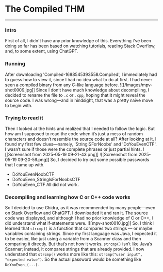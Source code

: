 # The Compiled THM 
---
### Intro
First of all, I didn't have any prior knowledge of this. Everything I've been doing so far has been based on watching tutorials, reading Stack Overflow, and, to some extent, using ChatGPT.
### Running 
After downloading 'Compiled-1688545393558.Compiled', I immediately had to guess how to view it, since I had no idea what to do at first. I had never seen a compiled binary from any C-like language before.
![[/Images/mpv-shot0009.jpg]]
Since I don’t have much knowledge about decompiling, I decided to rename the file to `.c` or `.cpp`, hoping that it might reveal the source code. I was wrong—and in hindsight, that was a pretty naive move to begin with.
### Trying to read it
Then I looked at the hints and realized that I needed to follow the logic. But how am I supposed to read the code when it’s just a mess of random characters and doesn’t resemble the source code at all?
After looking at it, I found my first few clues—namely, 'StringISForNoobs' and 'DoYouEvenCTF'. I wasn’t sure if those were the complete phrases or just partial hints.
![[Screenshot from 2025-05-19 09-21-43.png]]
![[Screenshot from 2025-05-19 09-20-56.png]]
So, I decided to try out some possible passwords that I came up with.
- DoYouEvenNoobCTF
- DoYouEven_StringIsForNoobsCTF
- DoYouEven_CTF
All did not work.
### Decompiling and learning how C or C++ code works
So I decided to use Ghidra, as it was recommended by many people—even on Stack Overflow and ChatGPT. I downloaded it and ran it. The source code was displayed, and although I had no prior knowledge of C or C++, I did understand what if-statements were.
![[mpv-shot0010.jpg]]
So, I think I learned that `strcmp()` is a function that compares two strings — or maybe variables containing strings. Since my first language was Java, I expected it to be easier, like just using a variable from a Scanner class and then comparing it directly. But that’s not how it works. `strcmp()` isn’t like Java’s Scanner; instead, it compares strings that are already provided. I now understand that `strcmp()` works more like this: `strcmp("user input", "expected value")`. So the actual password would be something like `DoYouEven_(...)`.
